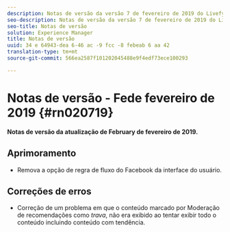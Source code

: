 ```yaml
---
description: Notas de versão da versão 7 de fevereiro de 2019 do Livefyre.
seo-description: Notas de versão da versão 7 de fevereiro de 2019 do Livefyre.
seo-title: Notas de versão
solution: Experience Manager
title: Notas de versão
uuid: 34 e 64943-dea 6-46 ac -9 fcc -8 febeab 6 aa 42
translation-type: tm+mt
source-git-commit: 566ea2587f101202045488e9f4edf73ece100293

---
```



# Notas de versão - Fede fevereiro de 2019 {#rn020719}

**Notas de versão da atualização de February de fevereiro de 2019.**

## Aprimoramento

* Remova a opção de regra de fluxo do Facebook da interface do usuário.

## Correções de erros

* Correção de um problema em que o conteúdo marcado por Moderação de recomendações como *trava*, não era exibido ao tentar exibir todo o conteúdo incluindo conteúdo com tendência.